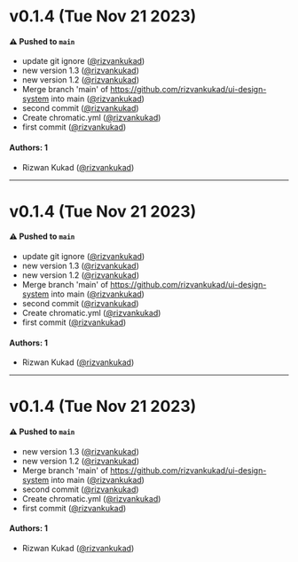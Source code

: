 # v0.1.4 (Tue Nov 21 2023)

#### ⚠️ Pushed to `main`

- update git ignore ([@rizvankukad](https://github.com/rizvankukad))
- new version 1.3 ([@rizvankukad](https://github.com/rizvankukad))
- new version 1.2 ([@rizvankukad](https://github.com/rizvankukad))
- Merge branch 'main' of https://github.com/rizvankukad/ui-design-system into main ([@rizvankukad](https://github.com/rizvankukad))
- second commit ([@rizvankukad](https://github.com/rizvankukad))
- Create chromatic.yml ([@rizvankukad](https://github.com/rizvankukad))
- first commit ([@rizvankukad](https://github.com/rizvankukad))

#### Authors: 1

- Rizwan Kukad ([@rizvankukad](https://github.com/rizvankukad))

---

# v0.1.4 (Tue Nov 21 2023)

#### ⚠️ Pushed to `main`

- update git ignore ([@rizvankukad](https://github.com/rizvankukad))
- new version 1.3 ([@rizvankukad](https://github.com/rizvankukad))
- new version 1.2 ([@rizvankukad](https://github.com/rizvankukad))
- Merge branch 'main' of https://github.com/rizvankukad/ui-design-system into main ([@rizvankukad](https://github.com/rizvankukad))
- second commit ([@rizvankukad](https://github.com/rizvankukad))
- Create chromatic.yml ([@rizvankukad](https://github.com/rizvankukad))
- first commit ([@rizvankukad](https://github.com/rizvankukad))

#### Authors: 1

- Rizwan Kukad ([@rizvankukad](https://github.com/rizvankukad))

---

# v0.1.4 (Tue Nov 21 2023)

#### ⚠️ Pushed to `main`

- new version 1.3 ([@rizvankukad](https://github.com/rizvankukad))
- new version 1.2 ([@rizvankukad](https://github.com/rizvankukad))
- Merge branch 'main' of https://github.com/rizvankukad/ui-design-system into main ([@rizvankukad](https://github.com/rizvankukad))
- second commit ([@rizvankukad](https://github.com/rizvankukad))
- Create chromatic.yml ([@rizvankukad](https://github.com/rizvankukad))
- first commit ([@rizvankukad](https://github.com/rizvankukad))

#### Authors: 1

- Rizwan Kukad ([@rizvankukad](https://github.com/rizvankukad))
